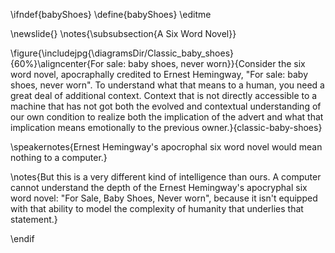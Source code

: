 \ifndef{babyShoes}
\define{babyShoes}
\editme

\newslide{}
\notes{\subsubsection{A Six Word Novel}}

\figure{\includejpg{\diagramsDir/Classic_baby_shoes}{60%}\aligncenter{For sale: baby shoes, never worn}}{Consider the six word novel, apocraphally credited to Ernest Hemingway, "For sale: baby shoes, never worn". To understand what that means to a human, you need a great deal of additional context. Context that is not directly accessible to a machine that has not got both the evolved and contextual understanding of our own condition to realize both the implication of the advert and what that implication means emotionally to the previous owner.}{classic-baby-shoes}

\speakernotes{Ernest Hemingway's apocrophal six word novel would mean nothing to a computer.}


\notes{But this is a very different kind of intelligence than ours. A computer cannot understand the depth of the Ernest Hemingway's apocryphal six word novel: "For Sale, Baby Shoes, Never worn", because it isn't equipped with that ability to model the complexity of humanity that underlies that statement.}

\endif
